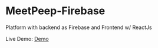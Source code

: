 # MeetPeep-Firebase
Platform with backend as Firebase and Frontend w/ ReactJs

Live Demo: 
[Demo](https://meetpeep-app.web.app/)
